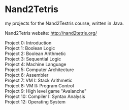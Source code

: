 # Nand2Tetris
my projects for the Nand2Testris course, written in Java.

Nand2Tetris website: http://nand2tetris.org/

Project 0: Introduction<br />
Project 1: Boolean Logic<br />
Project 2: Boolean Arithmetic<br />
Project 3: Sequential Logic<br />
Project 4: Machine Language<br />
Project 5: Computer Architecture<br />
Project 6: Assembler<br />
Project 7: VM I: Stack Arithmetic<br />
Project 8: VM II: Program Control<br />
Project 9: High level game "Avalanche"<br />
Project 10: Compiler I: Syntax Analysis<br />
Project 12: Operating System<br />
